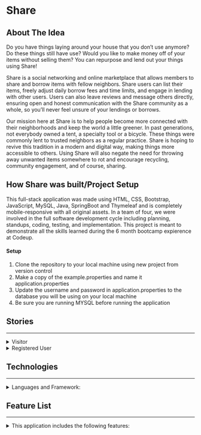 
# Share

## About The Idea

Do you have things laying around your house that you don’t use anymore? Do these things still have use? Would you like to make money off of your items without selling them? You can repurpose and lend out your things using Share!

Share is a social networking and online marketplace that allows members to share and borrow items with fellow neighbors. Share users can list their items, freely adjust daily borrow fees and time limits, and engage in lending with other users. Users can also leave reviews and message others directly, ensuring open and honest communication with the Share community as a whole, so you’ll never feel unsure of your lendings or borrows.

Our mission here at Share is to help people become more connected with their neighborhoods and keep the world a little greener. In past generations, not everybody owned a tent, a specialty tool or a bicycle. These things were commonly lent to trusted neighbors as a regular practice. Share is hoping to revive this tradition in a modern and digital way, making things more accessible to others. Using Share will also negate the need for throwing away unwanted items somewhere to rot and encourage recycling, community engagement, and of course, sharing.

## How Share was built/Project Setup

This full-stack application was made using HTML, CSS, Bootstrap, JavaScript, MySQL, Java, SpringBoot and Thymeleaf and is completely mobile-responsive with all original assets. In a team of four,  we were involved in the full software development cycle including planning, standups, coding, testing, and implementation. This project is meant to demonstrate all the skills learned during the 6 month bootcamp expierence at Codeup.

#### Setup

1. Clone the repository to your local machine using new project from version control
2. Make a copy of the example.properties and name it application.properties
3. Update the username and password in application.properties to the database you will be using on your local machine
4. Be sure you are running MYSQL before running the application


##  Stories

<hr>

<details>

<summary>Visitor</summary>


    - As a visitor, when I complete the registration form I will be redirected to a welcome/profile screen. 


    - As a visitor, I cannot use the platform or access its features until I make an account.

</details>

<details>
<summary>Registered User </summary>

    - As a user, I can create posts and they will be displayed in the main list as well as on my personal profile page. 

    - As a user, I can edit the posts I created. 

    - As a user, I cannot edit/delete another user’s posts.
    - As a user, I can delete my own posts.
    - As a user interested in borrowing, I can click on posts I’m interested in and put in a borrow offer.
    - As a user interested in lending, if I receive a borrow offer, I will receive a notification stating as such and can view the information regarding the offer.
    - As a user interested in borrowing, if I do not wish to borrow directly with somebody I can put in a trade offer instead.
    - As a user interested in borrowing, if I put in a trade offer, I can choose which item from my current listed ads that I wish to trade.
    - As a user interested in lending, if I receive a trade offer, I will receive a notification stating as such and can view the information regarding the offer.
    - As a user interested in lending, I can decide who can borrow my products/trade with me (accept/deny functionality.
    - As a user, I can see how much time is left on an item I borrowed or the time left on an item someone is borrowing from me.
    - As a user, I can leave reviews and send messages to other users.
    - As a user, I can view my own reviews and messages.
</details>

## Technologies

<hr>

<details>
<summary>Languages and Framework:</summary>

    - HTML
    - Javascript
    - Java
    - CSS
    - Boostrap
    - Springboot
    - Thymeleaf
    - MYSQL
</details>

## Feature List

<hr>

<details>
<summary>This application includes the following features:</summary>

    - Implement CRUD for Posts (Create, Edit, Delete)
    - Implement CRUD for Profile
    - Register users and allow them to login
    - Individual Post show page
    - Allow a user to send a request for a borrow on Individual Post show page (send request to seller so they can confirm or deny request)
    - Create a collective Ads page which should contain links to each individual Post page
    - Allow users to logout
    - Search functionality that allows users to search through the post in your database by title (ZIP code)
    - Show the user's posts on their profile page
    - Ensure usernames are unique 
    - Dynamic navbar for logged in users, guests and admins
    - Error messages
    - Sticky Forms
    - Allow a post to a category
    - Allow a post to have an image
    - Intended Redirects (Register to Login, Clicking post to Individual post page, etc)
    - Allow a user to leave a review on another person’s profile
    - Allow a user to message another user
    - Allow a user to see favorited/bookmarked items 
    - Allow users to see notifications (inquiries about items, trade offers, etc)
    - Allow a user to view their reputation and see who posted them (the reviews)
    - Dictate if an item is available for a Take and Trade/trade or if it’s off the market
    - Allow a seller to see how much time is left for a user to borrow an item (ex: You’re sharing a bike! Time remaining: 2 days). Implement counter/timer as needed and have it update
    - Allow a user to see which time they’re borrowing and how much time is left (ex: you’re borrowing a bike! Time remaining: 2 days)
    - Allow a user to impose their own terms and conditions on listed items


</details>
